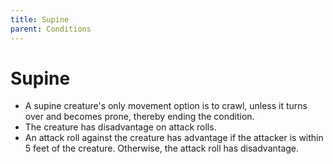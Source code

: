 ```yaml
---
title: Supine
parent: Conditions
---
```


# Supine
* A supine creature's only movement option is to crawl, unless it turns over and becomes prone, thereby ending the condition.
* The creature has disadvantage on attack rolls.
* An attack roll against the creature has advantage if the attacker is within 5 feet of the creature. Otherwise, the attack roll has disadvantage.